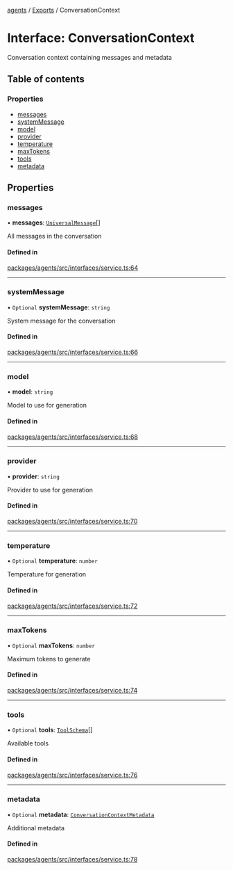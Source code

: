 <!-- 
 ⚠️  AUTO-GENERATED FILE - DO NOT EDIT MANUALLY
 This file is automatically generated by scripts/docs-generator.js
 To make changes, edit the source TypeScript files or update the generator script
-->

[agents](../../) / [Exports](../modules) / ConversationContext

# Interface: ConversationContext

Conversation context containing messages and metadata

## Table of contents

### Properties

- [messages](ConversationContext#messages)
- [systemMessage](ConversationContext#systemmessage)
- [model](ConversationContext#model)
- [provider](ConversationContext#provider)
- [temperature](ConversationContext#temperature)
- [maxTokens](ConversationContext#maxtokens)
- [tools](ConversationContext#tools)
- [metadata](ConversationContext#metadata)

## Properties

### messages

• **messages**: [`UniversalMessage`](../modules#universalmessage)[]

All messages in the conversation

#### Defined in

[packages/agents/src/interfaces/service.ts:64](https://github.com/woojubb/robota/blob/a69b4da7c5c53be6f90be7c6508928a6d39cf60b/packages/agents/src/interfaces/service.ts#L64)

___

### systemMessage

• `Optional` **systemMessage**: `string`

System message for the conversation

#### Defined in

[packages/agents/src/interfaces/service.ts:66](https://github.com/woojubb/robota/blob/a69b4da7c5c53be6f90be7c6508928a6d39cf60b/packages/agents/src/interfaces/service.ts#L66)

___

### model

• **model**: `string`

Model to use for generation

#### Defined in

[packages/agents/src/interfaces/service.ts:68](https://github.com/woojubb/robota/blob/a69b4da7c5c53be6f90be7c6508928a6d39cf60b/packages/agents/src/interfaces/service.ts#L68)

___

### provider

• **provider**: `string`

Provider to use for generation

#### Defined in

[packages/agents/src/interfaces/service.ts:70](https://github.com/woojubb/robota/blob/a69b4da7c5c53be6f90be7c6508928a6d39cf60b/packages/agents/src/interfaces/service.ts#L70)

___

### temperature

• `Optional` **temperature**: `number`

Temperature for generation

#### Defined in

[packages/agents/src/interfaces/service.ts:72](https://github.com/woojubb/robota/blob/a69b4da7c5c53be6f90be7c6508928a6d39cf60b/packages/agents/src/interfaces/service.ts#L72)

___

### maxTokens

• `Optional` **maxTokens**: `number`

Maximum tokens to generate

#### Defined in

[packages/agents/src/interfaces/service.ts:74](https://github.com/woojubb/robota/blob/a69b4da7c5c53be6f90be7c6508928a6d39cf60b/packages/agents/src/interfaces/service.ts#L74)

___

### tools

• `Optional` **tools**: [`ToolSchema`](ToolSchema)[]

Available tools

#### Defined in

[packages/agents/src/interfaces/service.ts:76](https://github.com/woojubb/robota/blob/a69b4da7c5c53be6f90be7c6508928a6d39cf60b/packages/agents/src/interfaces/service.ts#L76)

___

### metadata

• `Optional` **metadata**: [`ConversationContextMetadata`](../modules#conversationcontextmetadata)

Additional metadata

#### Defined in

[packages/agents/src/interfaces/service.ts:78](https://github.com/woojubb/robota/blob/a69b4da7c5c53be6f90be7c6508928a6d39cf60b/packages/agents/src/interfaces/service.ts#L78)
